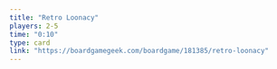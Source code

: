 ```yaml
---
title: "Retro Loonacy"
players: 2-5
time: "0:10"
type: card
link: "https://boardgamegeek.com/boardgame/181385/retro-loonacy"
---
```

